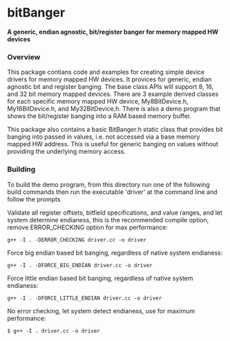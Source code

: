 # bitBanger
**A generic, endian agnostic, bit/register banger for memory mapped HW devices**

<a name="overview"></a>
### Overview
This package contians code and examples for creating simple device drivers
for memory mapped HW devices.  It provices for generic, endian agnostic bit
and register banging.  The base class APIs will support 8, 16, and 32 bit
memory mapped devices.  There are 3 example derived classes for each specific
memory mapped HW device, My8BitDevice.h, My16BitDevice.h, and My32BitDevice.h.
There is also a demo program that shows the bit/register banging into a RAM
based memory buffer.

This package also contains a basic BitBanger.h static class that provides bit
banging into passed in values, i.e. not accessed via a base memory mapped
HW address.  This is useful for generic banging on values without providing
the underlying memory access.

<a name="building"></a>
### Building
To build the demo program, from this directory run one of the following build
commands then run the executable 'driver' at the command line and follow the
prompts

Validate all register offsets, bitfield specifications, and value ranges,
and let system determine endianess, this is the recommended compile option,
remove ERROR_CHECKING option for max performance:

`g++ -I . -DERROR_CHECKING driver.cc -o driver`

Force big endian based bit banging, regardless of native system endianess:

`g++ -I . -DFORCE_BIG_ENDIAN driver.cc -o driver`

Force little endian based bit banging, regardless of native system endianess:

`g++ -I . -DFORCE_LITTLE_ENDIAN driver.cc -o driver`

No error checking, let system detect endianess, use for maximum performance:

`$ g++ -I . driver.cc -o driver`
